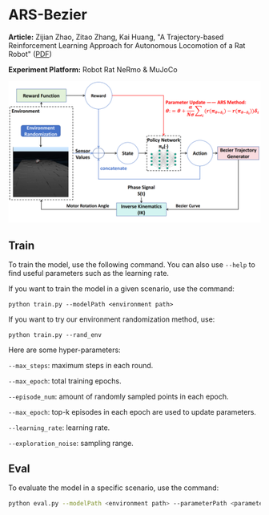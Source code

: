 # ARS-Bezier

**Article:** Zijian Zhao, Zitao Zhang, Kai Huang, "A Trajectory-based Reinforcement Learning Approach for Autonomous Locomotion of a Rat Robot"  ([PDF](https://github.com/RS2002/ARS-Bezier/blob/main/ARS_Bezier.pdf))

**Experiment Platform:** Robot Rat NeRmo & MuJoCo



![](./img/main.png)



## Train

To train the model, use the following command. You can also use `--help` to find useful parameters such as the learning rate.

If you want to train the model in a given scenario, use the command:

```
python train.py --modelPath <environment path>
```

If you want to try our environment randomization method, use:

```
python train.py --rand_env
```

Here are some hyper-parameters:

`--max_steps`: maximum steps in each round.

`--max_epoch`: total training epochs.

`--episode_num`: amount of randomly sampled points in each epoch.

`--max_epoch`: top-k episodes in each epoch are used to update parameters.

`--learning_rate`: learning rate.

`--exploration_noise`: sampling range.



## Eval

To evaluate the model in a specific scenario, use the command:

```bash
python eval.py --modelPath <environment path> --parameterPath <parameter path>
```



